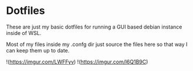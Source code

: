 # Dotfiles

These are just my basic dotfiles for running a GUI based debian instance inside of WSL.

Most of my files inside my .confg dir just source the files here so that way I can keep them up to date.

!(https://imgur.com/LWFFyv)
!(https://imgur.com/l6Q1B9C)

